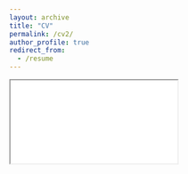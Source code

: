 ```yaml
---
layout: archive
title: "CV"
permalink: /cv2/
author_profile: true
redirect_from:
  - /resume
---
```


<iframe src="/abstracts/CV-FERRO.pdf"></iframe>


